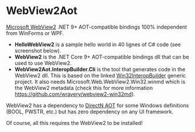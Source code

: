 # WebView2Aot

[Microsoft WebView2](https://developer.microsoft.com/en-us/microsoft-edge/webview2?form=MA13LH) .NET 9+ AOT-compatible bindings 100% independent from WinForms or WPF.

* **HelloWebView2** is a sample hello world in 40 lignes of C# code (see screenshot below).
* **WebView2** is the .NET Core 9+ AOT-compatible bindings dll that can be used to use WebView2.
* **WebView2Aot.InteropBuilder.Cli** is the tool that generates code in the WebView2 dll. This is based on the linked [Win32InteropBuilder](https://github.com/smourier/Win32InteropBuilder) generic project. It also needs Microsoft.Web.WebView2.Win32.winmd which is the WebView2 metadata (check this for more information https://github.com/wravery/webview2-win32md).

WebView2 has a dependency to  [DirectN AOT](https://github.com/smourier/DirectNAot) for some Windows definitions (BOOL, PWSTR, etc.) but has zero dependency on any UI framework.

Of course, all this requires the WebView2 to be installed!

